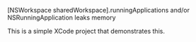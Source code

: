 [NSWorkspace sharedWorkspace].runningApplications and/or NSRunningApplication leaks memory

This is a simple XCode project that demonstrates this.
